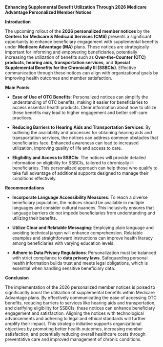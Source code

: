 **Enhancing Supplemental Benefit Utilization Through 2026 Medicare Advantage Personalized Member Notices**

**Introduction**

The upcoming rollout of the **2026 personalized member notices** by the **Centers for Medicare & Medicaid Services (CMS)** presents a significant opportunity to enhance beneficiary engagement with supplemental benefits under **Medicare Advantage (MA)** plans. These notices are strategically important for informing and empowering beneficiaries, potentially increasing the utilization of benefits such as **Over-the-Counter (OTC) products**, **hearing aids**, **transportation services**, and **Special Supplemental Benefits for the Chronically Ill (SSBCIs)**. Effective communication through these notices can align with organizational goals by improving health outcomes and member satisfaction.

**Main Points**

- **Ease of Use of OTC Benefits**: Personalized notices can simplify the understanding of OTC benefits, making it easier for beneficiaries to access essential health products. Clear information about how to utilize these benefits may lead to higher engagement and better self-care practices.

- **Reducing Barriers to Hearing Aids and Transportation Services**: By outlining the availability and processes for obtaining hearing aids and transportation services, the notices can address common obstacles that beneficiaries face. Enhanced awareness can lead to increased utilization, improving quality of life and access to care.

- **Eligibility and Access to SSBCIs**: The notices will provide detailed information on eligibility for SSBCIs, tailored to chronically ill beneficiaries. This personalized approach can help those who qualify to take full advantage of additional supports designed to manage their conditions effectively.

**Recommendations**

- **Incorporate Language Accessibility Measures**: To reach a diverse beneficiary population, the notices should be available in multiple languages and consider cultural nuances. This inclusivity ensures that language barriers do not impede beneficiaries from understanding and utilizing their benefits.

- **Utilize Clear and Relatable Messaging**: Employing plain language and avoiding technical jargon will enhance comprehension. Relatable examples and straightforward instructions can improve health literacy among beneficiaries with varying education levels.

- **Adhere to Data Privacy Regulations**: Personalization must be balanced with strict compliance to **data privacy laws**. Safeguarding personal health information builds trust and meets legal obligations, which is essential when handling sensitive beneficiary data.

**Conclusion**

The implementation of the 2026 personalized member notices is poised to significantly boost the utilization of supplemental benefits within Medicare Advantage plans. By effectively communicating the ease of accessing OTC benefits, reducing barriers to services like hearing aids and transportation, and clarifying eligibility for SSBCIs, these notices can enhance beneficiary engagement and satisfaction. Aligning the notices with technological advancements and adhering to legal and ethical standards will further amplify their impact. This strategic initiative supports organizational objectives by promoting better health outcomes, increasing member satisfaction, and potentially reducing overall healthcare costs through preventative care and improved management of chronic conditions.